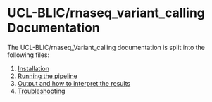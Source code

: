 # UCL-BLIC/rnaseq_variant_calling Documentation

The UCL-BLIC/rnaseq_Variant_calling documentation is split into the following files:


1. [Installation](installation.md)
2. [Running the pipeline](usage.md)
3. [Output and how to interpret the results](output.md)
4. [Troubleshooting](troubleshooting.md)
